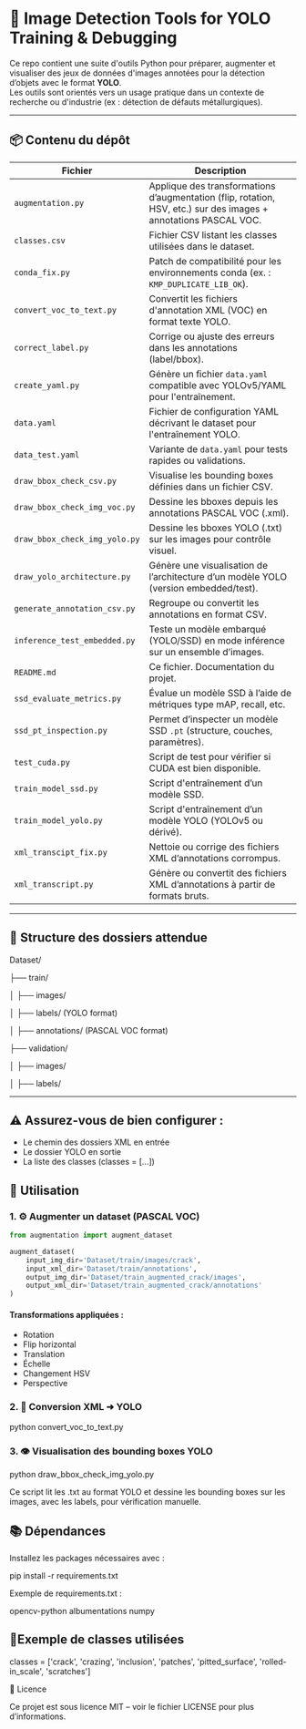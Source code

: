# 🧠 Image Detection Tools for YOLO Training & Debugging

Ce repo contient une suite d'outils Python pour préparer, augmenter et visualiser des jeux de données d'images annotées pour la détection d’objets avec le format **YOLO**.  
Les outils sont orientés vers un usage pratique dans un contexte de recherche ou d'industrie (ex : détection de défauts métallurgiques).

---




## 📦 Contenu du dépôt

| Fichier                         | Description                                                                 |
|--------------------------------|-----------------------------------------------------------------------------|
| `augmentation.py`              | Applique des transformations d’augmentation (flip, rotation, HSV, etc.) sur des images + annotations PASCAL VOC. |
| `classes.csv`                  | Fichier CSV listant les classes utilisées dans le dataset. |
| `conda_fix.py`                 | Patch de compatibilité pour les environnements conda (ex. : `KMP_DUPLICATE_LIB_OK`). |
| `convert_voc_to_text.py`       | Convertit les fichiers d'annotation XML (VOC) en format texte YOLO. |
| `correct_label.py`             | Corrige ou ajuste des erreurs dans les annotations (label/bbox). |
| `create_yaml.py`               | Génère un fichier `data.yaml` compatible avec YOLOv5/YAML pour l'entraînement. |
| `data.yaml`                    | Fichier de configuration YAML décrivant le dataset pour l'entraînement YOLO. |
| `data_test.yaml`              | Variante de `data.yaml` pour tests rapides ou validations. |
| `draw_bbox_check_csv.py`       | Visualise les bounding boxes définies dans un fichier CSV. |
| `draw_bbox_check_img_voc.py`   | Dessine les bboxes depuis les annotations PASCAL VOC (.xml). |
| `draw_bbox_check_img_yolo.py`  | Dessine les bboxes YOLO (.txt) sur les images pour contrôle visuel. |
| `draw_yolo_architecture.py`    | Génère une visualisation de l’architecture d’un modèle YOLO (version embedded/test). |
| `generate_annotation_csv.py`   | Regroupe ou convertit les annotations en format CSV. |
| `inference_test_embedded.py`   | Teste un modèle embarqué (YOLO/SSD) en mode inférence sur un ensemble d’images. |
| `README.md`                    | Ce fichier. Documentation du projet. |
| `ssd_evaluate_metrics.py`      | Évalue un modèle SSD à l’aide de métriques type mAP, recall, etc. |
| `ssd_pt_inspection.py`         | Permet d’inspecter un modèle SSD `.pt` (structure, couches, paramètres). |
| `test_cuda.py`                 | Script de test pour vérifier si CUDA est bien disponible. |
| `train_model_ssd.py`           | Script d'entraînement d’un modèle SSD. |
| `train_model_yolo.py`          | Script d'entraînement d’un modèle YOLO (YOLOv5 ou dérivé). |
| `xml_transcipt_fix.py`         | Nettoie ou corrige des fichiers XML d’annotations corrompus. |
| `xml_transcript.py`            | Génère ou convertit des fichiers XML d’annotations à partir de formats bruts. |

---

## 📁 Structure des dossiers attendue



Dataset/

├── train/

│   ├── images/

│   ├── labels/ (YOLO format)

│   ├── annotations/ (PASCAL VOC format)

├── validation/

│   ├── images/

│   ├── labels/

---

## ⚠️ Assurez-vous de bien configurer :
- Le chemin des dossiers XML en entrée
- Le dossier YOLO en sortie
- La liste des classes (classes = [...])
  
## 🔧 Utilisation

### 1. ⚙️ Augmenter un dataset (PASCAL VOC)

```python
from augmentation import augment_dataset

augment_dataset(
    input_img_dir='Dataset/train/images/crack',
    input_xml_dir='Dataset/train/annotations',
    output_img_dir='Dataset/train_augmented_crack/images',
    output_xml_dir='Dataset/train_augmented_crack/annotations'
)
```

#### Transformations appliquées :
- Rotation
- Flip horizontal
- Translation
- Échelle
- Changement HSV
- Perspective

### 2. 🔁 Conversion XML ➜ YOLO

python convert_voc_to_text.py



### 3. 👁️ Visualisation des bounding boxes YOLO

python draw_bbox_check_img_yolo.py

Ce script lit les .txt au format YOLO et dessine les bounding boxes sur les images, avec les labels, pour vérification manuelle.
## 📚 Dépendances

Installez les packages nécessaires avec :

pip install -r requirements.txt

Exemple de requirements.txt :

opencv-python
albumentations
numpy

## 🧪Exemple de classes utilisées

classes = ['crack', 'crazing', 'inclusion', 'patches', 'pitted_surface', 'rolled-in_scale', 'scratches']

📜 Licence

Ce projet est sous licence MIT – voir le fichier LICENSE pour plus d’informations.
